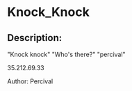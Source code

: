 
# Knock_Knock
## Description:
"Knock knock" "Who's there?" "percival"

35.212.69.33

Author: Percival

